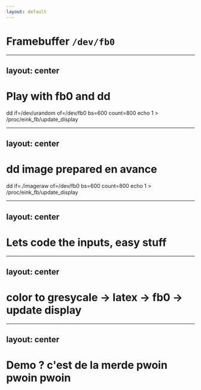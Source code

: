 ```yaml
---
layout: default
---
```

# Framebuffer  `/dev/fb0`


---
layout: center
---
# Play with fb0 and dd
dd if=/dev/urandom of=/dev/fb0 bs=600 count=800
echo 1 > /proc/eink_fb/update_display

---
layout: center
---
# dd image prepared en avance
dd if=./imageraw of=/dev/fb0 bs=600 count=800  echo 1 > /proc/eink_fb/update_display

---
layout: center
---
# Lets code the inputs, easy stuff

---
layout: center
---
# color to gresycale -> latex ->  fb0 -> update display

---
layout: center
---
# Demo ? c'est de la merde pwoin pwoin pwoin

